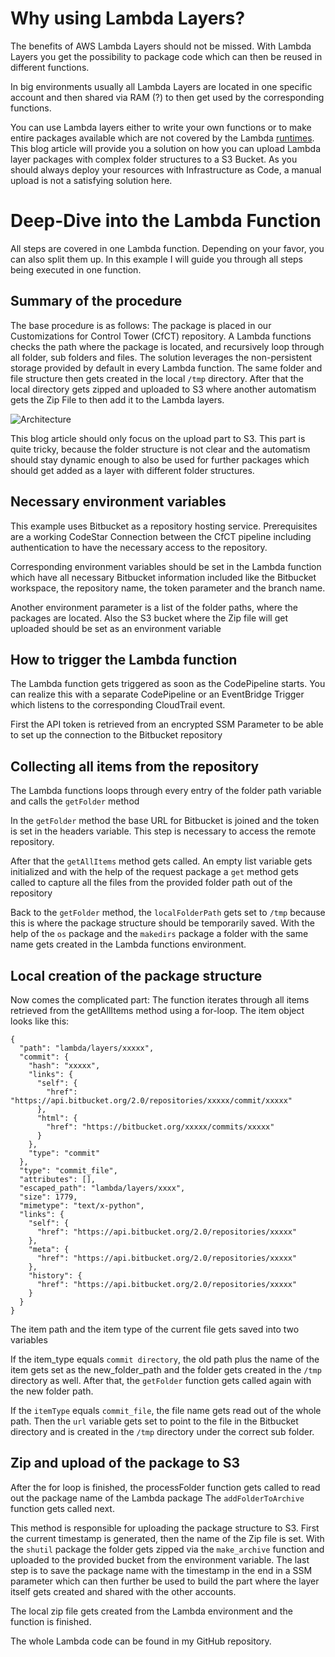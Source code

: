 # Why using Lambda Layers?

The benefits of AWS Lambda Layers should not be missed. With Lambda Layers you get the possibility to package code which can then be reused in different functions.

In big environments usually all Lambda Layers are located in one specific account and then shared via RAM (?) to then get used by the corresponding functions.

You can use Lambda layers either to write your own functions or to make entire packages available which are not covered by the Lambda [runtimes](https://docs.aws.amazon.com/lambda/latest/dg/lambda-runtimes.html). This blog article will provide you a solution on how you can upload Lambda layer packages with complex folder structures to a S3 Bucket. As you should always deploy your resources with Infrastructure as Code, a manual upload is not a satisfying solution here.

# Deep-Dive into the Lambda Function

All steps are covered in one Lambda function. Depending on your favor, you can also split them up. In this example I will guide you through all steps being executed in one function.

## Summary of the procedure

The base procedure is as follows: 
The package is placed in our Customizations for Control Tower (CfCT) repository. A Lambda functions checks the path where the package is located, and recursively loop through all folder, sub folders and files. 
The solution leverages the non-persistent storage provided by default in every Lambda function. The same folder and file structure then gets created in the local `/tmp` directory. 
After that the local directory gets zipped and uploaded to S3 where another automatism gets the Zip File to then add it to the Lambda layers.

![Architecture](https://dev-to-uploads.s3.amazonaws.com/uploads/articles/i698rmwb8e8myqj2ymed.png)

This blog article should only focus on the upload part to S3. This part is quite tricky, because the folder structure is not clear and the automatism should stay dynamic enough to also be used for further packages which should get added as a layer with different folder structures.

## Necessary environment variables

This example uses Bitbucket as a repository hosting service. Prerequisites are a working CodeStar Connection between the CfCT pipeline including authentication to have the necessary access to the repository. 

Corresponding environment variables should be set in the Lambda function which have all necessary Bitbucket information included like the Bitbucket workspace, the repository name, the token parameter and the branch name. 

Another environment parameter is a list of the folder paths, where the packages are located. Also the S3 bucket where the Zip file will get uploaded should be set as an environment variable

## How to trigger the Lambda function

The Lambda function gets triggered as soon as the CodePipeline starts. You can realize this with a separate CodePipeline or an EventBridge Trigger which listens to the corresponding CloudTrail event.

First the API token is retrieved from an encrypted SSM Parameter to be able to set up the connection to the Bitbucket repository 

## Collecting all items from the repository

The Lambda functions loops through every entry of the folder path variable and calls the `getFolder` method

In the `getFolder` method the base URL for Bitbucket is joined and the token is set in the headers variable. This step is necessary to access the remote repository.


After that the `getAllItems` method gets called. An empty list variable gets initialized and with the help of the request package  a `get` method gets called to capture all the files from the provided folder path out of the repository


Back to the `getFolder` method, the `localFolderPath` gets set to `/tmp`  because this is where the package structure should be temporarily saved. With the help of the `os` package and the `makedirs` package a folder with the same name gets created in the Lambda functions environment. 


## Local creation of the package structure

Now comes the complicated part: The function iterates through all items retrieved from the getAllItems method using a for-loop. The item object looks like this: 

```
{
  "path": "lambda/layers/xxxxx",
  "commit": {
    "hash": "xxxxx",
    "links": {
      "self": {
        "href": "https://api.bitbucket.org/2.0/repositories/xxxxx/commit/xxxxx"
      },
      "html": {
        "href": "https://bitbucket.org/xxxxx/commits/xxxxx"
      }
    },
    "type": "commit"
  },
  "type": "commit_file",
  "attributes": [],
  "escaped_path": "lambda/layers/xxxx",
  "size": 1779,
  "mimetype": "text/x-python",
  "links": {
    "self": {
      "href": "https://api.bitbucket.org/2.0/repositories/xxxxx"
    },
    "meta": {
      "href": "https://api.bitbucket.org/2.0/repositories/xxxxx"
    },
    "history": {
      "href": "https://api.bitbucket.org/2.0/repositories/xxxxx"
    }
  }
}
```

The item path and the item type of the current file gets saved into two variables

If the item_type equals `commit directory`, the old path plus the name of the item gets set as the new_folder_path and the folder gets created in the `/tmp`  directory as well. After that, the `getFolder` function gets called again with the new folder path. 


If the `itemType` equals `commit_file`, the file name gets read out of the whole path. Then the `url` variable gets set to point to the file in the Bitbucket directory and is created in the `/tmp` directory under the correct sub folder.

## Zip and upload of the package to S3

After the for loop is finished, the processFolder function gets called to read out the package name of the Lambda package
The `addFolderToArchive` function gets called next.

This method is responsible for uploading the package structure to S3. First the current timestamp is generated, then the name of the Zip file is set. With the `shutil` package the folder gets zipped via the `make_archive` function and uploaded to the provided bucket from the environment variable. The last step is to save the package name with the timestamp in the end in a SSM parameter which can then further be used to build the part where the layer itself gets created and shared with the other accounts.

The local zip file gets created from the Lambda environment and the function is finished. 

The whole Lambda code can be found in my GitHub repository.

